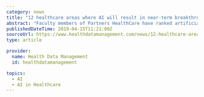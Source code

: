 ```yaml
---
category: news
title: "12 healthcare areas where AI will result in near-term breakthroughs"
abstract: "Faculty members of Partners HealthCare have ranked artificial intelligence-enabled technologies that will have the greatest impact on medicine in the next 12 months. The Boston-based health system announced the 2019 “Disruptive Dozen” AI technologies ..."
publishedDateTime: 2019-04-15T11:21:00Z
sourceUrl: https://www.healthdatamanagement.com/news/12-healthcare-areas-where-ai-will-result-in-near-term-breakthroughs
type: article

provider:
  name: Health Data Management
  id: healthdatamanagement

topics:
  - AI
  - AI in Healthcare
---
```

